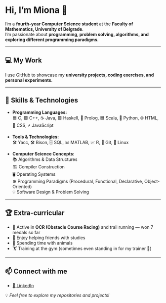 # Hi, I’m Miona 👋

I’m a **fourth-year Computer Science student** at the **Faculty of Mathematics, University of Belgrade**.  
I’m passionate about **programming, problem solving, algorithms, and exploring different programming paradigms**.  

---

## 💻 My Work
I use GitHub to showcase my **university projects, coding exercises, and personal experiments**.  

---

## 🔧 Skills & Technologies
- **Programming Languages:**  
  🟦 C, 🟪 C++, ☕ Java, 🟩 Haskell, 🧩 Prolog, 🟦 Scala, 🐍 Python, 🌐 HTML, 🎨 CSS, ⚡ JavaScript  

- **Tools & Technologies:**  
  🛠 Yacc, 🛠 Bison, 🗄 SQL, 📊 MATLAB, 📈 R, 🐙 Git, 🐧 Linux  

- **Computer Science Concepts:**  
  📚 Algorithms & Data Structures  
  🏗 Compiler Construction  
  🖥 Operating Systems  
  ⚙ Programming Paradigms (Procedural, Functional, Declarative, Object-Oriented)  
  💡 Software Design & Problem Solving  

---

## 🏆 Extra-curricular
- 🏃 Active in **OCR (Obstacle Course Racing)** and trail running — won 7 medals so far  
- 🤝 Enjoy helping friends with studies  
- 🐾 Spending time with animals  
- 🏋️ Training at the gym (sometimes even standing in for my trainer 💪)  

---

## 📫 Connect with me
- [🔗 LinkedIn](https://www.linkedin.com/in/miona-sretenovic)  

💡 *Feel free to explore my repositories and projects!*
